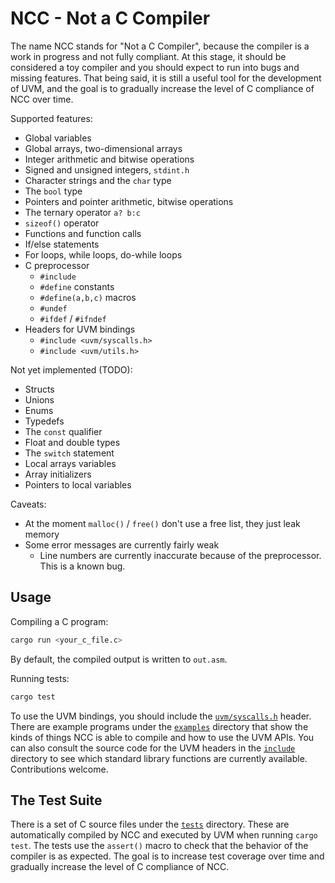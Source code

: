 # NCC - Not a C Compiler

The name NCC stands for "Not a C Compiler", because the compiler is a work in progress
and not fully compliant. At this stage, it should be considered a toy compiler and you
should expect to run into bugs and missing features. That being said, it is still
a useful tool for the development of UVM, and the goal is to gradually increase the
level of C compliance of NCC over time.

Supported features:
- Global variables
- Global arrays, two-dimensional arrays
- Integer arithmetic and bitwise operations
- Signed and unsigned integers, `stdint.h`
- Character strings and the `char` type
- The `bool` type
- Pointers and pointer arithmetic, bitwise operations
- The ternary operator `a? b:c`
- `sizeof()` operator
- Functions and function calls
- If/else statements
- For loops, while loops, do-while loops
- C preprocessor
  - `#include`
  - `#define` constants
  - `#define(a,b,c)` macros
  - `#undef`
  - `#ifdef` / `#ifndef`
- Headers for UVM bindings
  - `#include <uvm/syscalls.h>`
  - `#include <uvm/utils.h>`

Not yet implemented (TODO):
- Structs
- Unions
- Enums
- Typedefs
- The `const` qualifier
- Float and double types
- The `switch` statement
- Local arrays variables
- Array initializers
- Pointers to local variables

Caveats:
- At the moment `malloc()` / `free()` don't use a free list, they just leak memory
- Some error messages are currently fairly weak
  - Line numbers are currently inaccurate because of the preprocessor. This is a known bug.

## Usage

Compiling a C program:
```sh
cargo run <your_c_file.c>
```

By default, the compiled output is written to `out.asm`.

Running tests:
```sh
cargo test
```

To use the UVM bindings, you should include the
[`uvm/syscalls.h`](include/uvm/syscalls.h) header.
There are example programs under the [`examples`](examples) directory
that show the kinds of things NCC is able to compile and how to use
the UVM APIs. You can also consult the source code for the UVM
headers in the [`include`](include) directory to see which
standard library functions are currently available.
Contributions welcome.

## The Test Suite

There is a set of C source files under the [`tests`](tests) directory.
These are automatically compiled by NCC and executed by UVM when running `cargo test`.
The tests use the `assert()` macro to check that the behavior of the compiler is
as expected. The goal is to increase test coverage over time and gradually
increase the level of C compliance of NCC.
